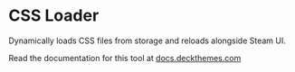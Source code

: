 # CSS Loader
Dynamically loads CSS files from storage and reloads alongside Steam UI.

Read the documentation for this tool at [docs.deckthemes.com](https://docs.deckthemes.com/)